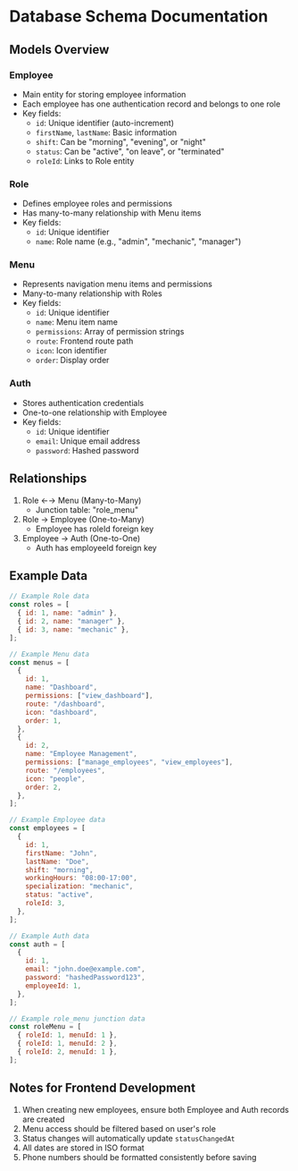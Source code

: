 # Database Schema Documentation

## Models Overview

### Employee

- Main entity for storing employee information
- Each employee has one authentication record and belongs to one role
- Key fields:
  - `id`: Unique identifier (auto-increment)
  - `firstName`, `lastName`: Basic information
  - `shift`: Can be "morning", "evening", or "night"
  - `status`: Can be "active", "on leave", or "terminated"
  - `roleId`: Links to Role entity

### Role

- Defines employee roles and permissions
- Has many-to-many relationship with Menu items
- Key fields:
  - `id`: Unique identifier
  - `name`: Role name (e.g., "admin", "mechanic", "manager")

### Menu

- Represents navigation menu items and permissions
- Many-to-many relationship with Roles
- Key fields:
  - `id`: Unique identifier
  - `name`: Menu item name
  - `permissions`: Array of permission strings
  - `route`: Frontend route path
  - `icon`: Icon identifier
  - `order`: Display order

### Auth

- Stores authentication credentials
- One-to-one relationship with Employee
- Key fields:
  - `id`: Unique identifier
  - `email`: Unique email address
  - `password`: Hashed password

## Relationships

1. Role ←→ Menu (Many-to-Many)
   - Junction table: "role_menu"
2. Role → Employee (One-to-Many)
   - Employee has roleId foreign key
3. Employee → Auth (One-to-One)
   - Auth has employeeId foreign key

## Example Data

```javascript
// Example Role data
const roles = [
  { id: 1, name: "admin" },
  { id: 2, name: "manager" },
  { id: 3, name: "mechanic" },
];

// Example Menu data
const menus = [
  {
    id: 1,
    name: "Dashboard",
    permissions: ["view_dashboard"],
    route: "/dashboard",
    icon: "dashboard",
    order: 1,
  },
  {
    id: 2,
    name: "Employee Management",
    permissions: ["manage_employees", "view_employees"],
    route: "/employees",
    icon: "people",
    order: 2,
  },
];

// Example Employee data
const employees = [
  {
    id: 1,
    firstName: "John",
    lastName: "Doe",
    shift: "morning",
    workingHours: "08:00-17:00",
    specialization: "mechanic",
    status: "active",
    roleId: 3,
  },
];

// Example Auth data
const auth = [
  {
    id: 1,
    email: "john.doe@example.com",
    password: "hashedPassword123",
    employeeId: 1,
  },
];

// Example role_menu junction data
const roleMenu = [
  { roleId: 1, menuId: 1 },
  { roleId: 1, menuId: 2 },
  { roleId: 2, menuId: 1 },
];
```

## Notes for Frontend Development

1. When creating new employees, ensure both Employee and Auth records are created
2. Menu access should be filtered based on user's role
3. Status changes will automatically update `statusChangedAt`
4. All dates are stored in ISO format
5. Phone numbers should be formatted consistently before saving
